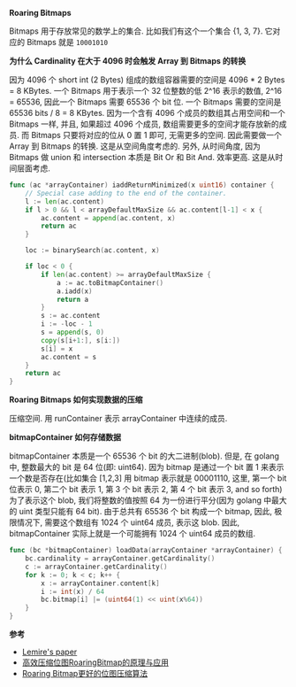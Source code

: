 **Roaring Bitmaps**

Bitmaps 用于存放常见的数学上的集合. 比如我们有这个一个集合 {1, 3, 7}. 它对应的 Bitmaps 就是 `10001010`

**为什么 Cardinality 在大于 4096 时会触发 Array 到 Bitmaps 的转换**

因为 4096 个 short int (2 Bytes) 组成的数组容器需要的空间是 4096 * 2 Bytes = 8 KBytes. 一个 Bitmaps 用于表示一个 32 位整数的低 2^16 表示的数值, 2^16 = 65536, 因此一个 Bitmaps 需要 65536 个 bit 位. 一个 Bitmaps 需要的空间是 65536 bits / 8 = 8 KBytes. 因为一个含有 4096 个成员的数组其占用空间和一个 Bitmaps 一样, 并且, 如果超过 4096 个成员, 数组需要更多的空间才能存放新的成员. 而 Bitmaps 只要将对应的位从 0 置 1 即可, 无需更多的空间. 因此需要做一个 Array 到 Bitmaps 的转换. 这是从空间角度考虑的. 另外, 从时间角度, 因为 Bitmaps 做 union 和 intersection 本质是 Bit Or 和 Bit And. 效率更高. 这是从时间层面考虑.

```go
func (ac *arrayContainer) iaddReturnMinimized(x uint16) container {
	// Special case adding to the end of the container.
	l := len(ac.content)
	if l > 0 && l < arrayDefaultMaxSize && ac.content[l-1] < x {
		ac.content = append(ac.content, x)
		return ac
	}

	loc := binarySearch(ac.content, x)

	if loc < 0 {
		if len(ac.content) >= arrayDefaultMaxSize {
			a := ac.toBitmapContainer()
			a.iadd(x)
			return a
		}
		s := ac.content
		i := -loc - 1
		s = append(s, 0)
		copy(s[i+1:], s[i:])
		s[i] = x
		ac.content = s
	}
	return ac
}
```

**Roaring Bitmaps 如何实现数据的压缩**

压缩空间. 用 runContainer 表示 arrayContainer 中连续的成员.

**bitmapContainer 如何存储数据**

bitmapContainer 本质是一个 65536 个 bit 的大二进制(blob). 但是, 在 golang 中, 整数最大的 bit 是 64 位(即: uint64). 因为 bitmap 是通过一个 bit 置 1 来表示一个数是否存在(比如集合 [1,2,3] 用 bitmap 表示就是 00001110, 这里, 第一个 bit 位表示 0, 第二个 bit 表示 1, 第 3 个 bit 表示 2, 第 4 个 bit 表示 3, and so forth) 为了表示这个 blob, 我们将整数的值按照 64 为一份进行平分(因为 golang 中最大的 uint 类型只能有 64 bit). 由于总共有 65536 个 bit 构成一个 bitmap, 因此, 极限情况下, 需要这个数组有 1024 个 uint64 成员, 表示这 blob. 因此, bitmapContainer 实际上就是一个可能拥有 1024 个 uint64 成员的数组.

```go
func (bc *bitmapContainer) loadData(arrayContainer *arrayContainer) {
	bc.cardinality = arrayContainer.getCardinality()
	c := arrayContainer.getCardinality()
	for k := 0; k < c; k++ {
		x := arrayContainer.content[k]
		i := int(x) / 64
		bc.bitmap[i] |= (uint64(1) << uint(x%64))
	}
}
```

**参考**
- [Lemire's paper](https://arxiv.org/pdf/1402.6407.pdf)
- [高效压缩位图RoaringBitmap的原理与应用](https://www.jianshu.com/p/818ac4e90daf)
- [Roaring Bitmap更好的位图压缩算法](http://smartsi.club/better-bitmap-performance-with-roaring-bitmaps.html)
